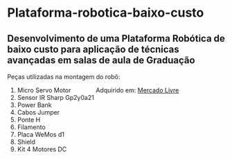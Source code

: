# Plataforma-robotica-baixo-custo
## Desenvolvimento de uma Plataforma Robótica de baixo custo para aplicação de técnicas avançadas em salas de aula de Graduação
Peças utilizadas na montagem do robô:
1. Micro Servo Motor &emsp; &emsp; &emsp;              Adquirido em: [Mercado Livre](https://produto.mercadolivre.com.br/MLB-1654901596-placa-wemos-d1-r2-wifi-esp8266-ide-compativel-do-arduino-_JM#position=4&search_layout=grid&type=item&tracking_id=2409f693-e2d9-49e7-b8de-bc74dc06932d)
2. Sensor IR Sharp Gp2y0a21
3. Power Bank
4. Cabos Jumper
5. Ponte H
6. Filamento
7. Placa WeMos d1
8. Shield
9. Kit 4 Motores DC
